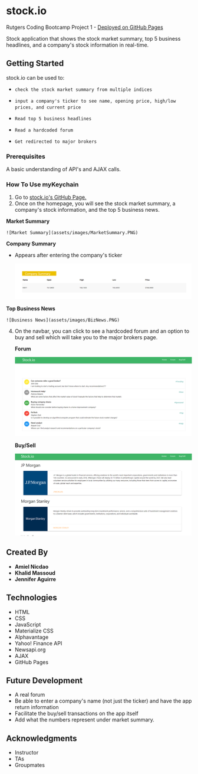 # stock.io

Rutgers Coding Bootcamp Project 1 - [Deployed on GitHub Pages](https://amielnicdao.github.io/stock-price/)

Stock application that shows the stock market summary, top 5 business headlines, and a company's stock information in real-time. 

## Getting Started

stock.io can be used to:

  * `check the stock market summary from multiple indices`

  * `input a company's ticker to see name, opening price, high/low prices, and current price`

  * `Read top 5 business headlines`

  * `Read a hardcoded forum`

  * `Get redirected to major brokers`

### Prerequisites

A basic understanding of API's and AJAX calls.

### How To Use myKeychain

1. Go to [stock.io's GitHub Page.](https://amielnicdao.github.io/stock-price/)
2. Once on the homepage, you will see the stock market summary, a company's stock information, and the top 5 business news.

  **Market Summary**

    ![Market Summary](assets/images/MarketSummary.PNG)

  **Company Summary**

  * Appears after entering the company's ticker

    ![Company Summary](assets/images/CompanySummary.PNG)
    

  **Top Business News**

    ![Business News](assets/images/BizNews.PNG)

4. On the navbar, you can click to see a hardcoded forum and an option to buy and sell which will take you to the major brokers page.

    **Forum**

    ![Forum](assets/images/forum.PNG)

    **Buy/Sell**

    ![Buy/Sell](assets/images/buySell.PNG)

## Created By

* **Amiel Nicdao** 
* **Khalid Massoud**
* **Jennifer Aguirre**

## Technologies

* HTML
* CSS
* JavaScript
* Materialize CSS
* Alphavantage
* Yahoo! Finance API
* Newsapi.org
* AJAX
* GitHub Pages

## Future Development

* A real forum
* Be able to enter a company's name (not just the ticker) and have the app return information
* Facilitate the buy/sell transactions on the app itself
* Add what the numbers represent under market summary.

## Acknowledgments

* Instructor
* TAs
* Groupmates
